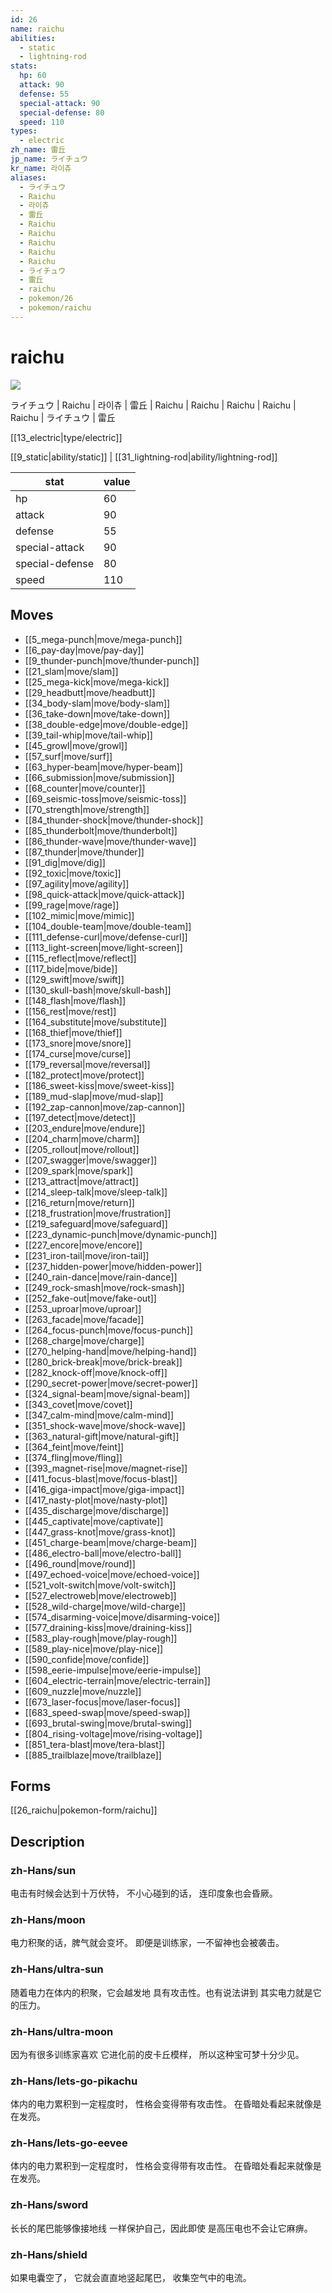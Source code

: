 ```yaml
---
id: 26
name: raichu
abilities:
  - static
  - lightning-rod
stats:
  hp: 60
  attack: 90
  defense: 55
  special-attack: 90
  special-defense: 80
  speed: 110
types:
  - electric
zh_name: 雷丘
jp_name: ライチュウ
kr_name: 라이츄
aliases:
  - ライチュウ
  - Raichu
  - 라이츄
  - 雷丘
  - Raichu
  - Raichu
  - Raichu
  - Raichu
  - Raichu
  - ライチュウ
  - 雷丘
  - raichu
  - pokemon/26
  - pokemon/raichu
---
```

# raichu

![](https://raw.githubusercontent.com/PokeAPI/sprites/master/sprites/pokemon/26.png)

ライチュウ | Raichu | 라이츄 | 雷丘 | Raichu | Raichu | Raichu | Raichu | Raichu | ライチュウ | 雷丘

[[13_electric|type/electric]]

[[9_static|ability/static]] | [[31_lightning-rod|ability/lightning-rod]]

|stat|value|
|---|---|
|hp|60|
|attack|90|
|defense|55|
|special-attack|90|
|special-defense|80|
|speed|110|


## Moves

- [[5_mega-punch|move/mega-punch]]
- [[6_pay-day|move/pay-day]]
- [[9_thunder-punch|move/thunder-punch]]
- [[21_slam|move/slam]]
- [[25_mega-kick|move/mega-kick]]
- [[29_headbutt|move/headbutt]]
- [[34_body-slam|move/body-slam]]
- [[36_take-down|move/take-down]]
- [[38_double-edge|move/double-edge]]
- [[39_tail-whip|move/tail-whip]]
- [[45_growl|move/growl]]
- [[57_surf|move/surf]]
- [[63_hyper-beam|move/hyper-beam]]
- [[66_submission|move/submission]]
- [[68_counter|move/counter]]
- [[69_seismic-toss|move/seismic-toss]]
- [[70_strength|move/strength]]
- [[84_thunder-shock|move/thunder-shock]]
- [[85_thunderbolt|move/thunderbolt]]
- [[86_thunder-wave|move/thunder-wave]]
- [[87_thunder|move/thunder]]
- [[91_dig|move/dig]]
- [[92_toxic|move/toxic]]
- [[97_agility|move/agility]]
- [[98_quick-attack|move/quick-attack]]
- [[99_rage|move/rage]]
- [[102_mimic|move/mimic]]
- [[104_double-team|move/double-team]]
- [[111_defense-curl|move/defense-curl]]
- [[113_light-screen|move/light-screen]]
- [[115_reflect|move/reflect]]
- [[117_bide|move/bide]]
- [[129_swift|move/swift]]
- [[130_skull-bash|move/skull-bash]]
- [[148_flash|move/flash]]
- [[156_rest|move/rest]]
- [[164_substitute|move/substitute]]
- [[168_thief|move/thief]]
- [[173_snore|move/snore]]
- [[174_curse|move/curse]]
- [[179_reversal|move/reversal]]
- [[182_protect|move/protect]]
- [[186_sweet-kiss|move/sweet-kiss]]
- [[189_mud-slap|move/mud-slap]]
- [[192_zap-cannon|move/zap-cannon]]
- [[197_detect|move/detect]]
- [[203_endure|move/endure]]
- [[204_charm|move/charm]]
- [[205_rollout|move/rollout]]
- [[207_swagger|move/swagger]]
- [[209_spark|move/spark]]
- [[213_attract|move/attract]]
- [[214_sleep-talk|move/sleep-talk]]
- [[216_return|move/return]]
- [[218_frustration|move/frustration]]
- [[219_safeguard|move/safeguard]]
- [[223_dynamic-punch|move/dynamic-punch]]
- [[227_encore|move/encore]]
- [[231_iron-tail|move/iron-tail]]
- [[237_hidden-power|move/hidden-power]]
- [[240_rain-dance|move/rain-dance]]
- [[249_rock-smash|move/rock-smash]]
- [[252_fake-out|move/fake-out]]
- [[253_uproar|move/uproar]]
- [[263_facade|move/facade]]
- [[264_focus-punch|move/focus-punch]]
- [[268_charge|move/charge]]
- [[270_helping-hand|move/helping-hand]]
- [[280_brick-break|move/brick-break]]
- [[282_knock-off|move/knock-off]]
- [[290_secret-power|move/secret-power]]
- [[324_signal-beam|move/signal-beam]]
- [[343_covet|move/covet]]
- [[347_calm-mind|move/calm-mind]]
- [[351_shock-wave|move/shock-wave]]
- [[363_natural-gift|move/natural-gift]]
- [[364_feint|move/feint]]
- [[374_fling|move/fling]]
- [[393_magnet-rise|move/magnet-rise]]
- [[411_focus-blast|move/focus-blast]]
- [[416_giga-impact|move/giga-impact]]
- [[417_nasty-plot|move/nasty-plot]]
- [[435_discharge|move/discharge]]
- [[445_captivate|move/captivate]]
- [[447_grass-knot|move/grass-knot]]
- [[451_charge-beam|move/charge-beam]]
- [[486_electro-ball|move/electro-ball]]
- [[496_round|move/round]]
- [[497_echoed-voice|move/echoed-voice]]
- [[521_volt-switch|move/volt-switch]]
- [[527_electroweb|move/electroweb]]
- [[528_wild-charge|move/wild-charge]]
- [[574_disarming-voice|move/disarming-voice]]
- [[577_draining-kiss|move/draining-kiss]]
- [[583_play-rough|move/play-rough]]
- [[589_play-nice|move/play-nice]]
- [[590_confide|move/confide]]
- [[598_eerie-impulse|move/eerie-impulse]]
- [[604_electric-terrain|move/electric-terrain]]
- [[609_nuzzle|move/nuzzle]]
- [[673_laser-focus|move/laser-focus]]
- [[683_speed-swap|move/speed-swap]]
- [[693_brutal-swing|move/brutal-swing]]
- [[804_rising-voltage|move/rising-voltage]]
- [[851_tera-blast|move/tera-blast]]
- [[885_trailblaze|move/trailblaze]]

## Forms



[[26_raichu|pokemon-form/raichu]]

## Description

### zh-Hans/sun

电击有时候会达到十万伏特，
不小心碰到的话，
连印度象也会昏厥。

### zh-Hans/moon

电力积聚的话，脾气就会变坏。
即便是训练家，一不留神也会被袭击。

### zh-Hans/ultra-sun

随着电力在体内的积聚，它会越发地
具有攻击性。也有说法讲到
其实电力就是它的压力。

### zh-Hans/ultra-moon

因为有很多训练家喜欢
它进化前的皮卡丘模样，
所以这种宝可梦十分少见。

### zh-Hans/lets-go-pikachu

体内的电力累积到一定程度时，
性格会变得带有攻击性。
在昏暗处看起来就像是在发亮。

### zh-Hans/lets-go-eevee

体内的电力累积到一定程度时，
性格会变得带有攻击性。
在昏暗处看起来就像是在发亮。

### zh-Hans/sword

长长的尾巴能够像接地线
一样保护自己，因此即使
是高压电也不会让它麻痹。

### zh-Hans/shield

如果电囊空了，
它就会直直地竖起尾巴，
收集空气中的电流。

